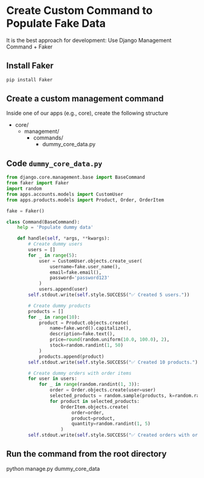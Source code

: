 # Create Custom Command to Populate Fake Data 
It is the best approach for development: Use Django Management Command + Faker

## Install Faker
```bash
pip install Faker
```

## Create a custom management command
Inside one of our apps (e.g., core), create the following structure
- core/
  - management/
    - commands/
      - dummy_core_data.py

## Code `dummy_core_data.py`
```py
from django.core.management.base import BaseCommand
from faker import Faker
import random
from apps.accounts.models import CustomUser
from apps.products.models import Product, Order, OrderItem

fake = Faker()

class Command(BaseCommand):
    help = 'Populate dummy data'

    def handle(self, *args, **kwargs):
        # Create dummy users
        users = []
        for _ in range(5):
            user = CustomUser.objects.create_user(
                username=fake.user_name(),
                email=fake.email(),
                password='password123'
            )
            users.append(user)
        self.stdout.write(self.style.SUCCESS("✅ Created 5 users."))

        # Create dummy products
        products = []
        for _ in range(10):
            product = Product.objects.create(
                name=fake.word().capitalize(),
                description=fake.text(),
                price=round(random.uniform(10.0, 100.0), 2),
                stock=random.randint(1, 50)
            )
            products.append(product)
        self.stdout.write(self.style.SUCCESS("✅ Created 10 products."))

        # Create dummy orders with order items
        for user in users:
            for _ in range(random.randint(1, 3)):
                order = Order.objects.create(user=user)
                selected_products = random.sample(products, k=random.randint(1, 4))
                for product in selected_products:
                    OrderItem.objects.create(
                        order=order,
                        product=product,
                        quantity=random.randint(1, 5)
                    )
        self.stdout.write(self.style.SUCCESS("✅ Created orders with order items."))
```

## Run the command from the root directory
python manage.py dummy_core_data
